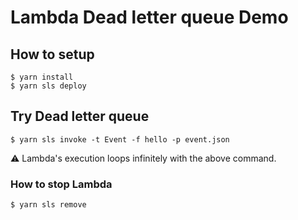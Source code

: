 # Lambda Dead letter queue Demo

## How to setup

```
$ yarn install
$ yarn sls deploy
```

## Try Dead letter queue

```
$ yarn sls invoke -t Event -f hello -p event.json
```

:warning: Lambda's execution loops infinitely with the above command.

### How to stop Lambda

```
$ yarn sls remove
```
